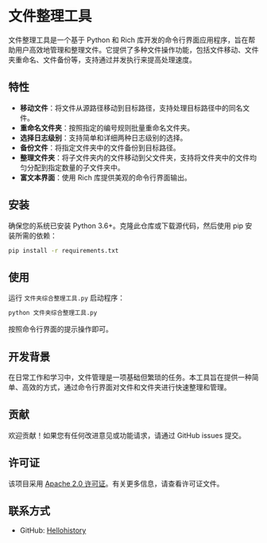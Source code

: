 # 文件整理工具

文件整理工具是一个基于 Python 和 Rich 库开发的命令行界面应用程序，旨在帮助用户高效地管理和整理文件。它提供了多种文件操作功能，包括文件移动、文件夹重命名、文件备份等，支持通过并发执行来提高处理速度。

## 特性

- **移动文件**：将文件从源路径移动到目标路径，支持处理目标路径中的同名文件。
- **重命名文件夹**：按照指定的编号规则批量重命名文件夹。
- **选择日志级别**：支持简单和详细两种日志级别的选择。
- **备份文件**：将指定文件夹中的文件备份到目标路径。
- **整理文件夹**：将子文件夹内的文件移动到父文件夹，支持将文件夹中的文件均匀分配到指定数量的子文件夹中。
- **富文本界面**：使用 Rich 库提供美观的命令行界面输出。

## 安装

确保您的系统已安装 Python 3.6+。克隆此仓库或下载源代码，然后使用 pip 安装所需的依赖：

```bash
pip install -r requirements.txt
```

## 使用

运行 `文件夹综合整理工具.py` 启动程序：

```bash
python 文件夹综合整理工具.py
```

按照命令行界面的提示操作即可。

## 开发背景

在日常工作和学习中，文件管理是一项基础但繁琐的任务。本工具旨在提供一种简单、高效的方式，通过命令行界面对文件和文件夹进行快速整理和管理。

## 贡献

欢迎贡献！如果您有任何改进意见或功能请求，请通过 GitHub issues 提交。

## 许可证

该项目采用 [Apache 2.0 许可证](LICENSE)。有关更多信息，请查看许可证文件。

## 联系方式

- GitHub: [Hellohistory](https://github.com/Hellohistory)